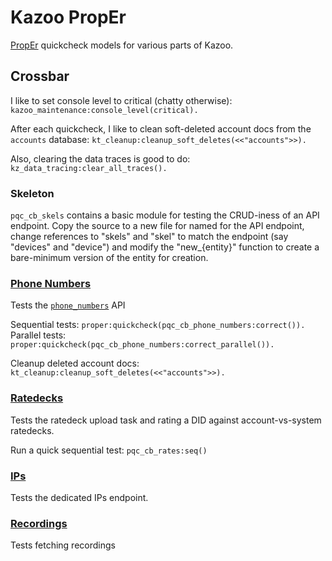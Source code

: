 # Kazoo PropEr

[PropEr](http://proper.softlab.ntua.gr/) quickcheck models for various parts of Kazoo.

## Crossbar

I like to set console level to critical (chatty otherwise): `kazoo_maintenance:console_level(critical).`

After each quickcheck, I like to clean soft-deleted account docs from the `accounts` database: `kt_cleanup:cleanup_soft_deletes(<<"accounts">>).`

Also, clearing the data traces is good to do: `kz_data_tracing:clear_all_traces().`

### Skeleton

`pqc_cb_skels` contains a basic module for testing the CRUD-iness of an API endpoint. Copy the source to a new file for named for the API endpoint, change references to "skels" and "skel" to match the endpoint (say "devices" and "device") and modify the "new_{entity}" function to create a bare-minimum version of the entity for creation.

### [Phone Numbers](https://github.com/2600hz/kazoo/blob/master/core/kazoo_proper/src/pqc_cb_phone_numbers.erl)

Tests the [`phone_numbers`](/applications/crossbar/doc/phone_numbers.md) API

Sequential tests: `proper:quickcheck(pqc_cb_phone_numbers:correct()).`
Parallel tests: `proper:quickcheck(pqc_cb_phone_numbers:correct_parallel()).`

Cleanup deleted account docs: `kt_cleanup:cleanup_soft_deletes(<<"accounts">>).`

### [Ratedecks](https://github.com/2600hz/kazoo/blob/master/core/kazoo_proper/src/pqc_cb_rates.erl)

Tests the ratedeck upload task and rating a DID against account-vs-system ratedecks.

Run a quick sequential test: `pqc_cb_rates:seq()`

### [IPs](https://github.com/2600hz/kazoo/blob/master/core/kazoo_proper/src/pqc_cb_ips.erl)

Tests the dedicated IPs endpoint.

### [Recordings](https://github.com/2600hz/kazoo/blob/master/core/kazoo_proper/src/pqc_cb_recordings.erl)

Tests fetching recordings
